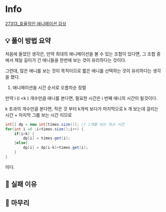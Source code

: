 # Info
[27313_효율적인 애니메이션 감상](https://www.acmicpc.net/problem/27313)

## 💡 풀이 방법 요약
처음에 들었던 생각은, 만약 최대의 애니메이션을 볼 수 있는 조합이 있다면, 그 조합 중에서 제일 길이가 긴 애니들을 한번에 보는 것이 유리하다는 것이다.

그런데, 많은 애니를 보는 것이 목적이므로 짧은 애니를 선택하는 것이 유리하다는 생각을 했다.

1. 애니메이션을 시간 순서로 오름차순 정렬

만약 i (i <k ) 개수만큼 애니를 본다면, 필요한 시간은 i 번째 애니의 시간이 될것이다.

k 초과의 개수만큼 본다면, 작은 것 부터 k개씩 보다가 마지막으로 k 개 보는데 걸리는 시간 + 마지막 그룹 보는 시간 이므로 

```Java
int[] dp = new int[times.size()]; // i개를 보는 최소 시간
for(int i =0 ;i<times.size();i++) {
    if(i<k) {
        dp[i] = times.get(i);
    }else{
        dp[i] = dp[i-k]+times.get(i);
    }
}
```
이다.
## 👀 실패 이유

## 🙂 마무리

